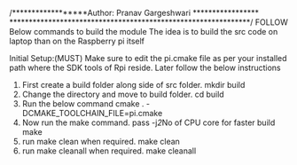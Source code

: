 /******************Author: Pranav Gargeshwari *****************
**************************************************************/
FOLLOW Below commands to build the module
The idea is to build the src code on laptop than on the Raspberry pi itself

Initial Setup:(MUST)
Make sure to edit the pi.cmake file as per your installed path where the SDK tools of Rpi reside.
Later follow the below instructions

1. First create a build folder along side of src folder.
mkdir build
2. Change the directory and move to build folder.
cd build
3. Run the below command
cmake . -DCMAKE_TOOLCHAIN_FILE=pi.cmake
4. Now run the make command. pass -j*2*No of CPU core for faster build
make
5. run make clean when required.
make clean
6. run make cleanall when required.
make cleanall